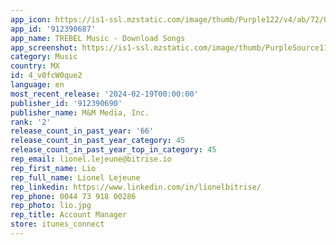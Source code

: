 ```yaml
---
app_icon: https://is1-ssl.mzstatic.com/image/thumb/Purple122/v4/ab/72/04/ab72046c-0c87-0a33-78ad-0b3045da620f/AppIcon-0-0-1x_U007emarketing-0-7-0-85-220.png/1024x1024bb.png
app_id: '912390687'
app_name: TREBEL Music - Download Songs
app_screenshot: https://is1-ssl.mzstatic.com/image/thumb/PurpleSource116/v4/29/d4/48/29d448b9-94d5-1322-f2b0-ebfbba7a27d6/48005e24-7a1b-46c9-9333-9af097326603_1_Eng_Appstore_1242x2688.jpg/1242x2688bb.png
category: Music
country: MX
id: 4_v0fcW0que2
language: en
most_recent_release: '2024-02-19T00:00:00'
publisher_id: '912390690'
publisher_name: M&M Media, Inc.
rank: '2'
release_count_in_past_year: '66'
release_count_in_past_year_category: 45
release_count_in_past_year_top_in_category: 45
rep_email: lionel.lejeune@bitrise.io
rep_first_name: Lio
rep_full_name: Lionel Lejeune
rep_linkedin: https://www.linkedin.com/in/lionelbitrise/
rep_phone: 0044 73 918 00286
rep_photo: lio.jpg
rep_title: Account Manager
store: itunes_connect
---
```

